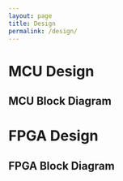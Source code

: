 ```yaml
---
layout: page
title: Design
permalink: /design/
---
```


# MCU Design

## MCU Block Diagram

<p align = "center">
<p src = "./assets/img/mcuBDpng.png" alt = "mcuBd" width = "600"/>
</p>

# FPGA Design

## FPGA Block Diagram
